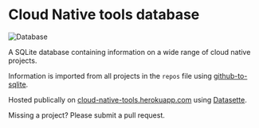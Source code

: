 # Cloud Native tools database

![Database](https://github.com/garethr/kubernetes-datasette/workflows/Database/badge.svg)


A SQLite database containing information on a wide range of cloud native projects.

Information is imported from all projects in the `repos` file using [github-to-sqlite](https://github.com/dogsheep/github-to-sqlite).

Hosted publically on [cloud-native-tools.herokuapp.com](https://cloud-native-tools.herokuapp.com/) using [Datasette](https://github.com/simonw/datasette).

Missing a project? Please submit a pull request.
